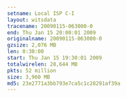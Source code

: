 ```yaml
---
setname: Local ISP C-I
layout: witsdata
tracename: 20090115-063000-0
end: Thu Jan 15 20:00:01 2009
originalname: 20090115-063000-0
gzsize: 2,076 MB
len: 0:30:00
start: Thu Jan 15 19:30:01 2009
totalwirelen: 28,644 MB
pkts: 52 million
size: 3,960 MB
md5: 23e2771a3bb793e7ca5c1c28291af39a
---
```

